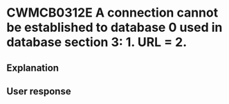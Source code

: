 # CWMCB0312E A connection cannot be established to database 0 used in database section 3: 1. URL = 2.

## Explanation

## User response